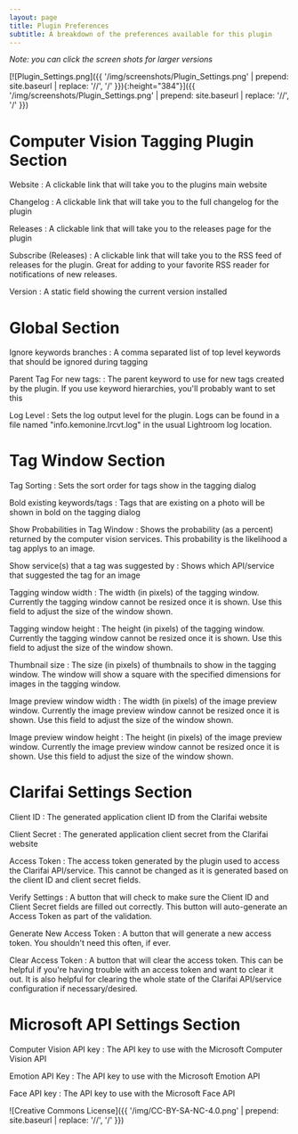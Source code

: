 ```yaml
---
layout: page
title: Plugin Preferences
subtitle: A breakdown of the preferences available for this plugin
---
```


*Note: you can click the screen shots for larger versions*

[![Plugin_Settings.png]({{ '/img/screenshots/Plugin_Settings.png' | prepend: site.baseurl | replace: '//', '/' }}){:height="384"}]({{ '/img/screenshots/Plugin_Settings.png' | prepend: site.baseurl | replace: '//', '/' }})

# Computer Vision Tagging Plugin Section
Website
: A clickable link that will take you to the plugins main website

Changelog
: A clickable link that will take you to the full changelog for the plugin

Releases
: A clickable link that will take you to the releases page for the plugin

Subscribe (Releases)
: A clickable link that will take you to the RSS feed of releases for the plugin. Great for adding to your favorite RSS reader for notifications of new releases.

Version
: A static field showing the current version installed

# Global Section
Ignore keywords branches
: A comma separated list of top level keywords that should be ignored during tagging

Parent Tag For new tags:
: The parent keyword to use for new tags created by the plugin. If you use keyword hierarchies, you'll probably want to set this

Log Level
: Sets the log output level for the plugin. Logs can be found in a file named "info.kemonine.lrcvt.log" in the usual Lightroom log location.

# Tag Window Section
Tag Sorting
: Sets the sort order for tags show in the tagging dialog

Bold existing keywords/tags
: Tags that are existing on a photo will be shown in bold on the tagging dialog

Show Probabilities in Tag Window
: Shows the probability (as a percent) returned by the computer vision services. This probability is the likelihood a tag applys to an image.

Show service(s) that a tag was suggested by
: Shows which API/service that suggested the tag for an image

Tagging window width
: The width (in pixels) of the tagging window. Currently the tagging window cannot be resized once it is shown. Use this field to adjust the size of the window shown.

Tagging window height
: The height (in pixels) of the tagging window. Currently the tagging window cannot be resized once it is shown. Use this field to adjust the size of the window shown.

Thumbnail size
: The size (in pixels) of thumbnails to show in the tagging window. The window will show a square with the specified dimensions for images in the tagging window.

Image preview window width
: The width (in pixels) of the image preview window. Currently the image preview window cannot be resized once it is shown. Use this field to adjust the size of the window shown.

Image preview window height
: The height (in pixels) of the image preview window. Currently the image preview window cannot be resized once it is shown. Use this field to adjust the size of the window shown.

# Clarifai Settings Section
Client ID
: The generated application client ID from the Clarifai website

Client Secret
: The generated application client secret from the Clarifai website

Access Token
: The access token generated by the plugin used to access the Clarifai API/service. This cannot be changed as it is generated based on the client ID and client secret fields.

Verify Settings
: A button that will check to make sure the Client ID and Client Secret fields are filled out correctly. This button will auto-generate an Access Token as part of the validation.

Generate New Access Token
: A button that will generate a new access token. You shouldn't need this often, if ever.

Clear Access Token
: A button that will clear the access token. This can be helpful if you're having trouble with an access token and want to clear it out. It is also helpful for clearing the whole state of the Clarifai API/service configuration if necessary/desired.

# Microsoft API Settings Section
Computer Vision API key
: The API key to use with the Microsoft Computer Vision API

Emotion API Key
: The API key to use with the Microsoft Emotion API

Face API key
: The API key to use with the Microsoft Face API

![Creative Commons License]({{ '/img/CC-BY-SA-NC-4.0.png' | prepend: site.baseurl | replace: '//', '/' }})